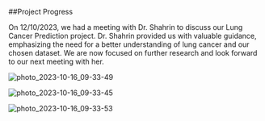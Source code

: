 ##Project Progress

On 12/10/2023, we had a meeting with Dr. Shahrin to discuss our Lung Cancer Prediction project. Dr. Shahrin provided us with valuable guidance, emphasizing the need for a better understanding of lung cancer and our chosen dataset. We are now focused on further research and look forward to our next meeting with her.

![photo_2023-10-16_09-33-49](https://github.com/NiesHW/SECB3203_P4B/assets/102157785/308b67f7-03b9-4837-9e5d-ac404669e822)


![photo_2023-10-16_09-33-45](https://github.com/NiesHW/SECB3203_P4B/assets/102157785/715e924c-6727-41d4-be7a-00e76fd6f83d)


![photo_2023-10-16_09-33-53](https://github.com/NiesHW/SECB3203_P4B/assets/102157785/ab68e4af-e0f6-46b0-ad9e-f6a3d7ba8711)
